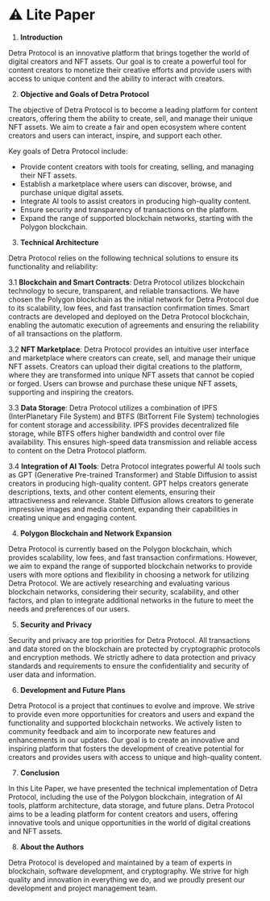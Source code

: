 # ⚠ Lite Paper

1. **Introduction**

Detra Protocol is an innovative platform that brings together the world of digital creators and NFT assets. Our goal is to create a powerful tool for content creators to monetize their creative efforts and provide users with access to unique content and the ability to interact with creators.

2. **Objective and Goals of Detra Protocol**

The objective of Detra Protocol is to become a leading platform for content creators, offering them the ability to create, sell, and manage their unique NFT assets. We aim to create a fair and open ecosystem where content creators and users can interact, inspire, and support each other.

Key goals of Detra Protocol include:

* Provide content creators with tools for creating, selling, and managing their NFT assets.
* Establish a marketplace where users can discover, browse, and purchase unique digital assets.
* Integrate AI tools to assist creators in producing high-quality content.
* Ensure security and transparency of transactions on the platform.
* Expand the range of supported blockchain networks, starting with the Polygon blockchain.

3. **Technical Architecture**

Detra Protocol relies on the following technical solutions to ensure its functionality and reliability:

3.1 **Blockchain and Smart Contracts**: Detra Protocol utilizes blockchain technology to secure, transparent, and reliable transactions. We have chosen the Polygon blockchain as the initial network for Detra Protocol due to its scalability, low fees, and fast transaction confirmation times. Smart contracts are developed and deployed on the Detra Protocol blockchain, enabling the automatic execution of agreements and ensuring the reliability of all transactions on the platform.

3.2 **NFT Marketplace**: Detra Protocol provides an intuitive user interface and marketplace where creators can create, sell, and manage their unique NFT assets. Creators can upload their digital creations to the platform, where they are transformed into unique NFT assets that cannot be copied or forged. Users can browse and purchase these unique NFT assets, supporting and inspiring the creators.

3.3 **Data Storage**: Detra Protocol utilizes a combination of IPFS (InterPlanetary File System) and BTFS (BitTorrent File System) technologies for content storage and accessibility. IPFS provides decentralized file storage, while BTFS offers higher bandwidth and control over file availability. This ensures high-speed data transmission and reliable access to content on the Detra Protocol platform.

3.4 **Integration of AI Tools**: Detra Protocol integrates powerful AI tools such as GPT (Generative Pre-trained Transformer) and Stable Diffusion to assist creators in producing high-quality content. GPT helps creators generate descriptions, texts, and other content elements, ensuring their attractiveness and relevance. Stable Diffusion allows creators to generate impressive images and media content, expanding their capabilities in creating unique and engaging content.

4. **Polygon Blockchain and Network Expansion**

Detra Protocol is currently based on the Polygon blockchain, which provides scalability, low fees, and fast transaction confirmations. However, we aim to expand the range of supported blockchain networks to provide users with more options and flexibility in choosing a network for utilizing Detra Protocol. We are actively researching and evaluating various blockchain networks, considering their security, scalability, and other factors, and plan to integrate additional networks in the future to meet the needs and preferences of our users.

5. **Security and Privacy**

Security and privacy are top priorities for Detra Protocol. All transactions and data stored on the blockchain are protected by cryptographic protocols and encryption methods. We strictly adhere to data protection and privacy standards and requirements to ensure the confidentiality and security of user data and information.

6. **Development and Future Plans**

Detra Protocol is a project that continues to evolve and improve. We strive to provide even more opportunities for creators and users and expand the functionality and supported blockchain networks. We actively listen to community feedback and aim to incorporate new features and enhancements in our updates. Our goal is to create an innovative and inspiring platform that fosters the development of creative potential for creators and provides users with access to unique and high-quality content.

7. **Conclusion**

In this Lite Paper, we have presented the technical implementation of Detra Protocol, including the use of the Polygon blockchain, integration of AI tools, platform architecture, data storage, and future plans. Detra Protocol aims to be a leading platform for content creators and users, offering innovative tools and unique opportunities in the world of digital creations and NFT assets.

8. **About the Authors**

Detra Protocol is developed and maintained by a team of experts in blockchain, software development, and cryptography. We strive for high quality and innovation in everything we do, and we proudly present our development and project management team.
